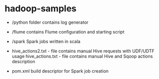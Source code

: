 # hadoop-samples

*  /python folder contains log generator
  
*  /flume contains Flume configuration and starting script
  
*  /spark Spark jobs written in scala
  
*  hive_actions2.txt - file contains manual Hive requests with UDF/UDTF usage
  hive_actions.txt - file contains manual Hive and Sqoop actions description
  
*  pom.xml build descriptor for Spark job creation 
